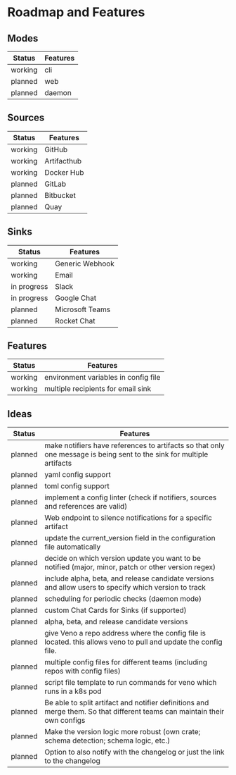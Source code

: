 # Roadmap and Features

## Modes

| **Status** | **Features** |
| ---------- | ------------ |
| working    | cli          |
| planned    | web          |
| planned    | daemon       |

## Sources

| Status  | Features    |
| ------- | ----------- |
| working | GitHub      |
| working | Artifacthub |
| working | Docker Hub  |
| planned | GitLab      |
| planned | Bitbucket   |
| planned | Quay        |

## Sinks

| Status      | Features        |
| ----------- | --------------- |
| working     | Generic Webhook |
| working     | Email           |
| in progress | Slack           |
| in progress | Google Chat     |
| planned     | Microsoft Teams |
| planned     | Rocket Chat     |

## Features

| Status  | Features                             |
| ------- | ------------------------------------ |
| working | environment variables in config file |
| working | multiple recipients for email sink   |

## Ideas

| Status  | Features                                                                                                                  |
| ------- | ------------------------------------------------------------------------------------------------------------------------- |
| planned | make notifiers have references to artifacts so that only one message is being sent to the sink for multiple artifacts     |
| planned | yaml config support                                                                                                       |
| planned | toml config support                                                                                                       |
| planned | implement a config linter (check if notifiers, sources and references are valid)                                          |
| planned | Web endpoint to silence notifications for a specific artifact                                                             |
| planned | update the current_version field in the configuration file automatically                                                  |
| planned | decide on which version update you want to be notified (major, minor, patch or other version regex)                       |
| planned | include alpha, beta, and release candidate versions and allow users to specify which version to track                     |
| planned | scheduling for periodic checks (daemon mode)                                                                              |
| planned | custom Chat Cards for Sinks (if supported)                                                                                |
| planned | alpha, beta, and release candidate versions                                                                               |
| planned | give Veno a repo address where the config file is located. this allows veno to pull and update the config file.           |
| planned | multiple config files for different teams (including repos with config files)                                             |
| planned | script file template to run commands for veno which runs in a k8s pod                                                     |
| planned | Be able to split artifact and notifier definitions and merge them. So that different teams can maintain their own configs |
| planned | Make the version logic more robust (own crate; schema detection; schema logic, etc.)                                      |
| planned | Option to also notify with the changelog or just the link to the changelog                                                |
